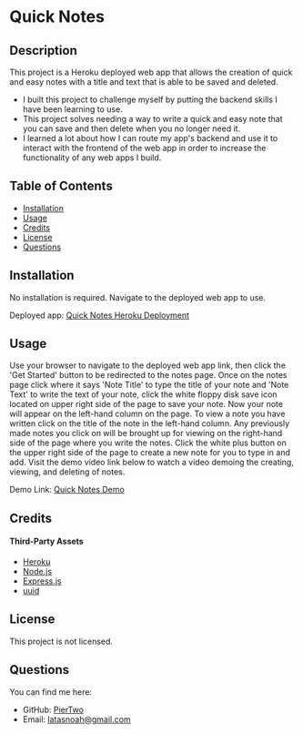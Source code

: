 # Quick Notes

## Description

This project is a Heroku deployed web app that allows the creation of quick and easy notes with a title and text that is able to be saved and deleted.

- I built this project to challenge myself by putting the backend skills I have been learning to use.
- This project solves needing a way to write a quick and easy note that you can save and then delete when you no longer need it.
- I learned a lot about how I can route my app's backend and use it to interact with the frontend of the web app in order to increase the functionality of any web apps I build.

## Table of Contents

- [Installation](#installation)
- [Usage](#usage)
- [Credits](#credits)
- [License](#license)
- [Questions](#questions)

## Installation

No installation is required. Navigate to the deployed web app to use.

Deployed app: [Quick Notes Heroku Deployment](https://nameless-fortress-81287.herokuapp.com/)

## Usage

Use your browser to navigate to the deployed web app link, then click the 'Get Started' button to be redirected to the notes page. Once on the notes page click where it says 'Note Title' to type the title of your note and 'Note Text' to write the text of your note, click the white floppy disk save icon located on upper right side of the page to save your note. Now your note will appear on the left-hand column on the page. To view a note you have written click on the title of the note in the left-hand column. Any previously made notes you click on will be brought up for viewing on the right-hand side of the page where you write the notes. Click the white plus button on the upper right side of the page to create a new note for you to type in and add. Visit the demo video link below to watch a video demoing the creating, viewing, and deleting of notes.

Demo Link: [Quick Notes Demo](https://drive.google.com/file/d/1BaaAOPc-zcBHXybHcgmFWBJNJ0AvIqDU/view?usp=sharing)

## Credits

#### Third-Party Assets

- [Heroku](https://www.heroku.com/)
- [Node.js](https://nodejs.org/en/)
- [Express.js](https://expressjs.com/)
- [uuid](https://github.com/uuidjs/uuid)

## License

This project is not licensed.

## Questions

You can find me here:

- GitHub: [PierTwo](https://github.com/PierTwo)
- Email: <latasnoah@gmail.com>
